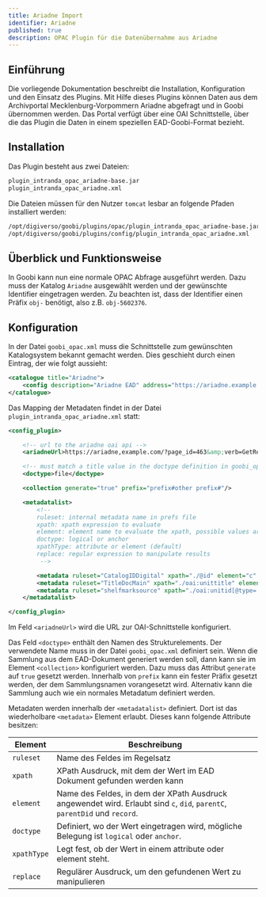 ```yaml
---
title: Ariadne Import
identifier: Ariadne
published: true
description: OPAC Plugin für die Datenübernahme aus Ariadne
---
```

## Einführung
Die vorliegende Dokumentation beschreibt die Installation, Konfiguration und den Einsatz des Plugins. Mit Hilfe dieses Plugins können Daten aus dem Archivportal Mecklenburg-Vorpommern Ariadne abgefragt und in Goobi übernommen werden. Das Portal verfügt über eine OAI Schnittstelle, über die das Plugin die Daten in einem speziellen EAD-Goobi-Format bezieht.


## Installation
Das Plugin besteht aus zwei Dateien:

```bash
plugin_intranda_opac_ariadne-base.jar
plugin_intranda_opac_ariadne.xml
```

Die Dateien müssen für den Nutzer `tomcat` lesbar an folgende Pfaden installiert werden:

```bash
/opt/digiverso/goobi/plugins/opac/plugin_intranda_opac_ariadne-base.jar
/opt/digiverso/goobi/plugins/config/plugin_intranda_opac_ariadne.xml
```


## Überblick und Funktionsweise
In Goobi kann nun eine normale OPAC Abfrage ausgeführt werden. Dazu muss der Katalog `Ariadne` ausgewählt werden und der gewünschte Identifier eingetragen werden. Zu beachten ist, dass der Identifier einen Präfix `obj-` benötigt, also z.B. `obj-5602376`.


## Konfiguration
In der Datei `goobi_opac.xml` muss die Schnittstelle zum gewünschten Katalogsystem bekannt gemacht werden. Dies geschieht durch einen Eintrag, der wie folgt aussieht:

```xml
<catalogue title="Ariadne">
    <config description="Ariadne EAD" address="https://ariadne.example.com" port="80" database="2.1" iktlist="IKTLIST-GBV.xml" ucnf="XPNOFF=1" opacType="Ariadne"/>
</catalogue>
 ```

Das Mapping der Metadaten findet in der Datei `plugin_intranda_opac_ariadne.xml` statt:

```xml
<config_plugin>

    <!-- url to the ariadne oai api -->
    <ariadneUrl>https://ariadne,example.com/?page_id=463&amp;verb=GetRecord&amp;metadataPrefix=goobi_ead&amp;identifier=ariadne-portal.uni-greifswald.de:</ariadneUrl>

    <!-- must match a title value in the doctype definition in goobi_opac.xml -->
    <doctype>file</doctype>

    <collection generate="true" prefix="prefix#other prefix#"/>

    <metadatalist>
        <!--
        ruleset: internal metadata name in prefs file
        xpath: xpath expression to evaluate
        element: element name to evaluate the xpath, possible values are c, did, parentC, parentDid, record
        doctype: logical or anchor
        xpathType: attribute or element (default)
        replace: regular expression to manipulate results
         -->

        <metadata ruleset="CatalogIDDigital" xpath="./@id" element="c" doctype="logical" xpathType="attribute" replace="\W"/>
        <metadata ruleset="TitleDocMain" xpath="./oai:unittitle" element="c" doctype="logical"/>
        <metadata ruleset="shelfmarksource" xpath="./oai:unitid[@type='Altsignatur' or not(@type)]" element="did" doctype="logical"/>
    </metadatalist>

</config_plugin>
```

Im Feld `<ariadneUrl>` wird die URL zur OAI-Schnittstelle konfiguriert.

Das Feld `<doctype>` enthält den Namen des Strukturelements. Der verwendete Name muss in der Datei `goobi_opac.xml` definiert sein. Wenn die Sammlung aus dem EAD-Dokument generiert werden soll, dann kann sie im Element `<collection>` konfiguriert werden. Dazu muss das Attribut `generate` auf `true` gesetzt werden. Innerhalb von `prefix` kann ein fester Präfix gesetzt werden, der dem Sammlungsnamen vorangesetzt wird. Alternativ kann die Sammlung auch wie ein normales Metadatum definiert werden.

Metadaten werden innerhalb der `<metadatalist>` definiert. Dort ist das wiederholbare `<metadata>` Element erlaubt. Dieses kann folgende Attribute besitzen:

Element | Beschreibung
------------|-----------
`ruleset` | Name des Feldes im Regelsatz
`xpath` | XPath Ausdruck, mit dem der Wert im EAD Dokument gefunden werden kann
`element` | Name des Feldes, in dem der XPath Ausdruck angewendet wird. Erlaubt sind `c`, `did`, `parentC`, `parentDid` und `record`.
`doctype` | Definiert, wo der Wert eingetragen wird, mögliche Belegung ist `logical` oder `anchor`.
`xpathType` | Legt fest, ob der Wert in einem attribute oder element steht.
`replace` | Regulärer Ausdruck, um den gefundenen Wert zu manipulieren
